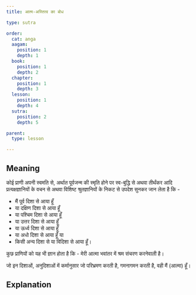 ```yaml
---
title: आत्म-अस्तित्व का बोध

type: sutra

order:
  cat: anga
  aagam: 
    position: 1
    depth: 1
  book: 
    position: 1
    depth: 2
  chapter: 
    position: 1
    depth: 3
  lesson: 
    position: 1
    depth: 4
  sutra: 
    position: 2
    depth: 5

parent:
  type: lesson

---
```


## Meaning

कोई प्राणी अपनी स्वमति से, अर्थात पूर्वजन्म की स्मृति होने पर स्व-बुद्धि से अथवा तीर्थंकर आदि प्रत्यक्षज्ञानियों के वचन से अथवा विशिष्ट श्रुतज्ञानियों के निकट से उपदेश सुनकर जान लेता है कि - 

<div class="flex-grandchild tip-yellow">

- मैं पूर्व दिशा से आया हूँ 
- या दक्षिण दिशा से आया हूँ 
- या पश्चिम दिशा से आया हूँ 
- या उत्तर दिशा से आया हूँ 
- या ऊर्ध्व दिशा से आया हूँ 
- या अधो दिशा से आया हूँ या 
- किसी अन्य दिशा से या विदिशा से आया हूँ।

</div>

कुछ प्राणियों को यह भी ज्ञान होता है कि - मेरी आत्मा भवांतर में श्रम संचरण करनेवाली है।

जो इन दिशाओं, अनुदिशाओं में कर्मानुसार जो परिभ्रमण करती है,  गमनागमन करती है, वही मैं (आत्मा) हूँ।

<!-- 
कोई प्राणी स्वयं के स्वमति से, अर्थात पूर्वजन्म के स्मरण से अथवा तीर्थंकर आदि ज्ञानियों के प्रत्यक्ष वचन से अथवा विशिष्ट श्रुतज्ञानियों के पास से वचन सुनकर जान लेता है कि - मैं पूर्व दिशा से आया हूँ या दक्षिण दिशा से आया हूँ या पश्चिम दिशा से आया हूँ या उत्तर दिशा से आया हूँ या ऊर्ध्व दिशा से आया हूँ या अधो दिशा से आया हूँ या कोई अन्य दिशा से या विदिशा से आया हूँ।

किसी प्राणी को यह ज्ञान हो जाता है कि - भवांतर में मेरी आत्मा परिभ्रमण करनेवाली है। इन दिशाओं में और अनुदिशाओं में कर्मानुसार जो परिभ्रमण कर रही है, गमनागमन कर रही है, वह मैं हूँ; मैं आत्मा हूँ। 

**गमनागमन करनेवाली नित्य परिणामी आत्मा को जो जान लेता है, वह आत्मवादी, लोकवादी, कर्मवादी तथा क्रियावादी होता है।** -->

## Explanation